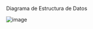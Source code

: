 Diagrama de Estructura de Datos

![image](https://github.com/DannielS110/New-Data-Structure/assets/166523536/5073ab4d-bb24-4821-b7ee-a63c6e8ccbe3)

